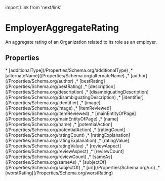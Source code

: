 import Link from 'next/link'

# EmployerAggregateRating

An aggregate rating of an Organization related to its role as an employer.

## Properties

<Grid>
* [additionalType](/Properties/Schema.org/additionalType)
,* [alternateName](/Properties/Schema.org/alternateName)
,* [author](/Properties/Schema.org/author)
,* [bestRating](/Properties/Schema.org/bestRating)
,* [description](/Properties/Schema.org/description)
,* [disambiguatingDescription](/Properties/Schema.org/disambiguatingDescription)
,* [identifier](/Properties/Schema.org/identifier)
,* [image](/Properties/Schema.org/image)
,* [itemReviewed](/Properties/Schema.org/itemReviewed)
,* [mainEntityOfPage](/Properties/Schema.org/mainEntityOfPage)
,* [name](/Properties/Schema.org/name)
,* [potentialAction](/Properties/Schema.org/potentialAction)
,* [ratingCount](/Properties/Schema.org/ratingCount)
,* [ratingExplanation](/Properties/Schema.org/ratingExplanation)
,* [ratingValue](/Properties/Schema.org/ratingValue)
,* [reviewAspect](/Properties/Schema.org/reviewAspect)
,* [reviewCount](/Properties/Schema.org/reviewCount)
,* [sameAs](/Properties/Schema.org/sameAs)
,* [subjectOf](/Properties/Schema.org/subjectOf)
,* [url](/Properties/Schema.org/url)
,* [worstRating](/Properties/Schema.org/worstRating)

</Grid>

